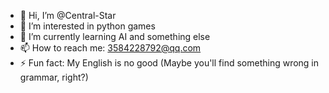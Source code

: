 - 👋 Hi, I’m @Central-Star
- 👀 I’m interested in python games
- 🌱 I’m currently learning AI and something else
- 📫 How to reach me: 3584228792@qq.com
- ⚡ Fun fact: My English is no good (Maybe you'll find something wrong in grammar, right?)

<!---
Central-Star/Central-Star is a ✨ special ✨ repository because its `README.md` (this file) appears on your GitHub profile.
You can click the Preview link to take a look at your changes.
--->

